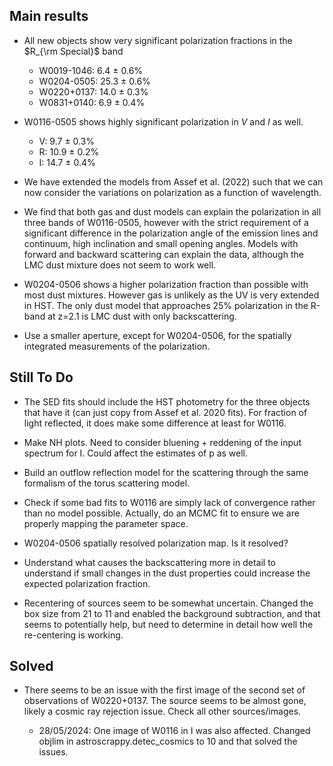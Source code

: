 Main results
------------

* All new objects show very significant polarization fractions in the $R_{\rm Special}$ band

    * W0019-1046:  6.4 $\pm$ 0.6%
    * W0204-0505: 25.3 $\pm$ 0.6%
    * W0220+0137: 14.0 $\pm$ 0.3%
    * W0831+0140:  6.9 $\pm$ 0.4%

* W0116-0505 shows highly significant polarization in $V$ and $I$ as well. 

    * V:  9.7 $\pm$ 0.3%
    * R: 10.9 $\pm$ 0.2%
    * I: 14.7 $\pm$ 0.4%


* We have extended the models from Assef et al. (2022) such that we can now consider the variations on polarization as a function of wavelength. 

* We find that both gas and dust models can explain the polarization in all three bands of W0116-0505, however with the strict requirement of a significant difference in the polarization angle of the emission lines and continuum, high inclination and small opening angles. Models with forward and backward scattering can explain the data, although the LMC dust mixture does not seem to work well. 

* W0204-0506 shows a higher polarization fraction than possible with most dust mixtures. However gas is unlikely as the UV is very extended in HST. The only dust model that approaches 25% polarization in the R-band at z=2.1 is LMC dust with only backscattering. 

* Use a smaller aperture, except for W0204-0506, for the spatially integrated measurements of the polarization. 


Still To Do
-----------

* The SED fits should include the HST photometry for the three objects that have it (can just copy from Assef et al. 2020 fits). For fraction of light reflected, it does make some difference at least for W0116. 

* Make NH plots. Need to consider bluening + reddening of the input spectrum for I. Could affect the estimates of p as well. 

* Build an outflow reflection model for the scattering through the same formalism of the torus scattering model. 

* Check if some bad fits to W0116 are simply lack of convergence rather than no model possible. Actually, do an MCMC fit to ensure we are properly mapping the parameter space.  

* W0204-0506 spatially resolved polarization map. Is it resolved?

* Understand what causes the backscattering more in detail to understand if small changes in the dust properties could increase the expected polarization fraction. 

* Recentering of sources seem to be somewhat uncertain. Changed the box size from 21 to 11 and enabled the background subtraction, and that seems to potentially help, but need to determine in detail how well the re-centering is working. 

Solved
------

* There seems to be an issue with the first image of the second set of observations of W0220+0137. The source seems to be almost gone, likely a cosmic ray rejection issue. Check all other sources/images.

    * 28/05/2024: One image of W0116 in I was also affected. Changed objlim in astroscrappy.detec_cosmics to 10 and that solved the issues. 

